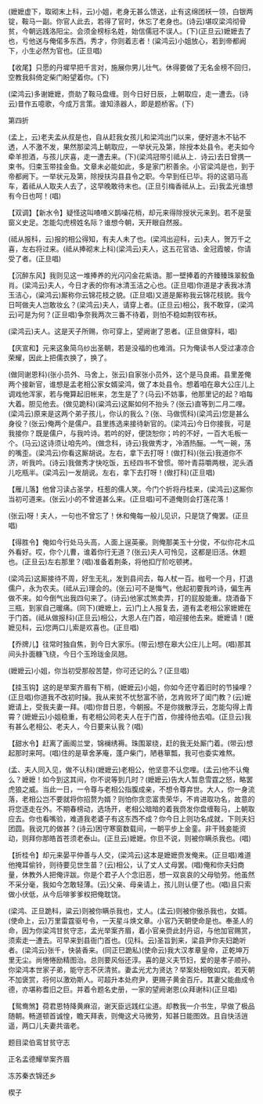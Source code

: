 <!-- { "loadSidebar": true } -->
(嬷嬷虚下，取砌末上科，云)小姐，老身无甚么馈送，止有这绵团袄一领，白银两锭，鞍马一副。你官人此去，若得了官时，休忘了老身也。(诗云)堪叹梁鸿彻骨贫，今朝远践洛阳尘。会须金榜标名姓，始信儒冠不误人。(下)(正旦云)嬷嬷去了也，亏他送与俺偌多东西。秀才，你则着志者！(粱鸿云)小姐放心，若到帝都阙下，小生必然为官也。(正旦唱)

【收尾】只愿的丹墀早把千言对，施展你男儿壮气。休得要做了无名金榜不回归，空教我斜倚定柴门盼望着你。(下)

(梁鸿云)多谢嬷嬷，赍助了鞍马盘缠。则今日好日辰，上朝取应，走一遭去。(诗云)昔作五噫歌，今成万言策。谁知涤器人，即是题桥客。(下)

第四折

(孟上，云)老夫孟从叔是也，自从赶我女孩儿和梁鸿出门以来，便好道木不钻不透，人不激不发，果然那梁鸿上朝取应，一举状元及第，除授本处县令。老夫如今牵羊担酒，与孩儿庆喜，走一遭去来。(下)(梁鸿冠带引祗从上．诗云)去日曾携一束书。归束玉带挂金鱼。文章未必能如此，多是家门积善余。小官梁鸿是也，到于帝都阙下。一举状元及第，除授扶沟县县令之职。今早到任已毕。将的这驷马高车，着祗从人取夫人去了，这早晚敢待末也。(正旦引梅香祗从上。云)我孟光谁想有今日也呵！(唱)

【双调】【新水令】疑怪这叫喳喳义鹊噪花梢，却元来得除授状元来到。若不是萤窗义史足。怎能勾虎榜姓名际？谁想今朝，天开眼自然报。

(祗从报科，云)报的相公得知，有夫人未了也。(梁鸿出迎科，云)夫人，贺万千之喜，左右将过来。(祗从捧砌末上科)(梁鸿云)夫人，这五花官诰、金冠霞帔，你请受了者。(正旦唱)

【沉醉东风】我则见这一堆捧养的光闪闪金花紫诰。那一壁捧着的齐臻臻珠翠鲛鱼肖。(梁鸿云)夫人，今日才表的你有冰清玉洁之心也。(正旦唱)你道是才表我冰清玉洁心，(粱鸿云)厮称你云锦花枝之貌。(正旦唱)又道是厮称我云锦花枝貌。我今日呵做夫人岂敢妆幺？(梁鸿云)夫人，请穿上者。(正旦云)相公，我不敢穿，(梁鸿云)可是为何？(正旦唱)争奈我两次三番不待着，则怕不稳如荆钗布袄。

(梁鸿云)夫人。这是天子所赐，你可穿上，望阙谢了恩者。(正旦做穿科，唱)

【庆宣和】元来这象简乌纱出圣朝，若是没福的也难消。只为俺读书人受过凄凉合荣耀，因此上把儒衣换了，换了。

(做同谢恩科)(张小员外、马舍上，张云)自家张小员外，这个是马良甫。县里差俺两个接新官，谁想是孟老相公家女婿梁鸿，做了本处县令。想着咱在皋大公庄儿上调戏他浑家，若与俺算起旧帐来，怎生是了？(马云)不妨事，他那里记的起？咱每大着。胆见他去。(做见跪科)(粱鸿云)这厮如何不抬头？(张云)直等到二月二哩。(梁鸿云)原来是这两个弟子孩儿，你认的我么？(张、马做慌科)(梁鸿云)您是甚么身役？(张云)俺两个是儒户。县里拣选来接待新官的。(梁鸿云)今日你接我，可是我接你？既是儒户，与我吟诗。若吟的好，便饶恕你；吟的不好，一百大毛板一个。(马云)这诗须让咱先吟。(做念科，诗云)我做秀才，冷酒热酾。一气一碗，荡的嘴歪。(梁鸿云)你看这厮胡说。左右，拿下去打呀！(做打科)(张云)我道你不济，听我吟。(诗云)我做秀才快吃饭，五经四书不曾惯。带叶青蒜嚼两根，泥头酒儿吃瓶半。(梁鸿云)一发胡说。左右，拿下去打呀！(做打科)(正旦唱)

【雁儿落】他曾习读占圣学，枉惹的儒人笑。今门个折将丹桂来，(梁鸿云)这厮你当初可道来。(张云)小的不曾道甚么来。(正旦唱)可不道俺则会打莲花落！

(张云)呀！夫人，一句也不曾忘了！休和俺每一般儿见识，只是饶了俺罢。(正旦唱)

【得胜令】俺如今行处马头高，人面上逞英豪。则俺那美玉十分俊，不似你花木瓜外看好。哎，你个儿曹，谁着你行无道？(张云)夫人可怜见，这都是旧活。休题也。(正旦云)左右那里？(唱)准备着荆条，将他扣厅阶吃顿拷。

(梁鸿云)这厮接待不周，好生无礼，发到县间去，每人杖一百。枷号一个月，打退儒户，永为农夫。(祗从云)理会的。(张云)可不是悔气，他起初要我吟诗，偏生再做不来。如今倒气出我四句来了。(诗云)他家忒煞卖弄，打的屁股能重。烧酒备下三瓶，到家自己暖痛。(同下)(嬷嬷上，云)门上人报复去，道有孟老相公家嬷嬷在于门首。(祗从做报科)(正旦云)相公，大恩人在门首，咱迎接他去来。嬷嬷请！(嬷嬷见科，云)您两口儿索是欢喜也。(正旦唱)

【乔牌儿】往常时独自焦，到今日大家乐。(带云)想在皋大公庄儿上呵。(唱)那其间头扑面糠飞绕，今日个玉玲珑金凤翘。

(嬷嬷云)小姐，你当初受那般苦楚，你可还记的么？(正旦唱)

【挂玉钩】这的是举案齐眉有下梢，(嬷嬷云)小姐，你如今还守着旧时的节操哩？(正旦唱)你道我不改初时操。我从来贫不忧愁富不骄，怎肯败坏了闺门教？(云)嬷嬷请上，受我夫妻一拜。(唱)你昔日恩，今朝报。不是你拨散浮云，怎能勾得上青霄？(嬷嬷云)小姐稳重，有老相公同老夫人在于门首，你接待他去咱。(正旦云)我有甚么老相公、老夫人，今日要来认我？(唱)

【甜水令】赶离了画阁兰堂，锦襕绣褥。珠围翠绕，赶的我无处厮门着。(带云)想起那时来呵。(唱)住的是草舍茅庵，蓬户柴门，陋巷箪瓢，我可也委实难熬。

(孟、夫人同入见，做不认科)(嬷嬷云)老相公，他坚意不认您哩。(孟云)他不认俺么？嬷嬷！如今到这其间，你不说等到几时？(嬷嬷云)告大人暂息雪霆之怒，略罢虎狼之威。当此一日，一令尊与老相公指腹成亲，不想令尊弃世。大人，你一身流落，老相公岂不要就将你招赘为婿？则怕你贪恋富贵荣华，不肯进取功名，故意的将您逐走在外。不期春榜动，选场开，老相公暗暗的着我赍发你盘缠鞍马，上朝取应去。你也看嘴验，难道我老婆子有这东西不成？你今日上则功名成就，下则夫妇团圆。我说兀的做甚？(诗云)困守寒窗数载间，一朝平步上金銮。非干贱妾能资动，则拜你那皓首苍须老泰山。(正旦云)嬷嬷。你旦不说，则被你瞒杀我也。(唱)

【折桂令】却元来晏平仲善与人交，(梁鸿云)这本是嬷嬷赍发俺来。(正旦唱)难道他掩耳偷铃，则待要见世生苗？(云)相公，认了丈人丈母罢。(唱)俺和你夫妇商量，休教外人把俺评跋。你是个君子人个念旧恶，想一双哀哀的父母劬劳。他虽然不采分毫，我如今怎敢轻薄。(云)父亲、母亲请上，孩儿则认便了也。(唱)且只索做小伏低，从今后啡爹爹权把俺耽饶。

(梁鸿、正旦跪科，粱云)则被你瞒杀我也，丈人。(孟云)则被你傲杀我也，女婿。(使命上，云)万里雷霆驱号令，一天星斗焕文章。小官乃天朝使命是也。奉圣人的命，因为你梁鸿甘贫守志，孟光举案齐眉，着小官亲赍此封丹诏，与他加官赐赏，须索走一遭去。可早来到县衙门首也。(见科。云)圣旨到来，梁县尹你夫妇跪听者。(梁鸿云)张千，快装香来。(同正巳跪私)(使命云)我大汉孝章皇帝，正乾坤万里无尘。尚惓惓励精图治。总则要风俗还淳。喜的是义夫节妇，爱的是孝子顺孙。你梁鸿本世家子弟，能守志不厌清贫。妻孟光尤为贤达？举案处相敬如宾。若天朝不加褒赏，将何以激劝斯人。可超升本处府尹，更赐子黄金百斤。其妻父能曲成令德，亦堪称耆旧之巨。并着令题名史册，一家的望阙谢恩(众拜谢科)(正旦唱)

【鸳鸯煞】荷君恩特降黄麻沼，谢天臣远践红尘道。却教我一介书生，早做了极品随朝。畅道顿首诚惶，瞻天拜表，则俺这犬马微劳，知甚日能图效。且自快活逍遥，两口儿夫妻共谐老。

题目梁伯鸾甘贫守志

正名孟德耀举案齐眉
　

冻苏秦衣锦还乡

楔子

